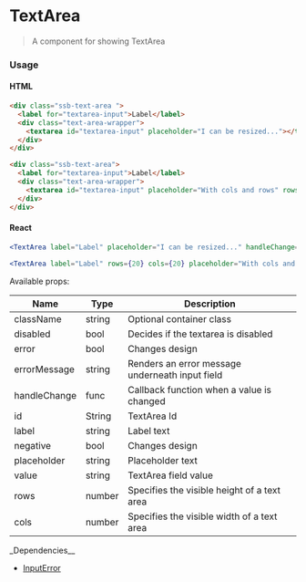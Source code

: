 # TextArea

> A component for showing TextArea

### Usage

#### HTML

```html
<div class="ssb-text-area ">
  <label for="textarea-input">Label</label>
  <div class="text-area-wrapper">
    <textarea id="textarea-input" placeholder="I can be resized..."></textarea>
  </div>
</div>

<div class="ssb-text-area">
  <label for="textarea-input">Label</label>
  <div class="text-area-wrapper">
    <textarea id="textarea-input" placeholder="With cols and rows" rows="20" cols="20"></textarea>
  </div>
</div>
```

#### React

```jsx harmony
<TextArea label="Label" placeholder="I can be resized..." handleChange={handleChange} value={someValue} />

<TextArea label="Label" rows={20} cols={20} placeholder="With cols and rows" handleChange={handleChange} value={someValue} />


```

Available props:

| Name         | Type   | Description                                     |
| ------------ | ------ | ----------------------------------------------- |
| className    | string | Optional container class                        |
| disabled     | bool   | Decides if the textarea is disabled             |
| error        | bool   | Changes design                                  |
| errorMessage | string | Renders an error message underneath input field |
| handleChange | func   | Callback function when a value is changed       |
| id           | String | TextArea Id                                     |
| label        | string | Label text                                      |
| negative     | bool   | Changes design                                  |
| placeholder  | string | Placeholder text                                |
| value        | string | TextArea field value                            |
| rows         | number | Specifies the visible height of a text area     |
| cols         | number | Specifies the visible width of a text area      |

\_Dependencies\_\_

- [InputError](../InputError)

